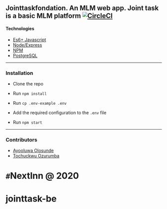 Jointtaskfondation. An MLM web app.
Joint task is a basic MLM platform
[![CircleCI](https://circleci.com/bb/kodehauzteam/mediamall-backend.svg?style=svg)](https://circleci.com/bb/kodehauzteam/mediamall-backend)
---

#### Technologies

- [Es6+ Javascript](https://www.ecma-international.org/ecma-262/9.0/index.html)
- [Node/Express](https://nodejs.org/en/)
- [NPM](npmjs.com)
- [PostgreSQL](https://www.postgresql.org/)

---

### Installation

- Clone the repo

- Run `npm install`

- Run `cp .env-example .env`

- Add the required configuration to the `.env` file

- Run `npm start`
 

---

### Contributors

- [Ayooluwa Olosunde](https://github.com/lovisgod)
- [Tochuckwu Ozurumba](https://github.com/tueloper)

`#`NextInn @ 2020
=======
# jointtask-be
